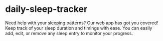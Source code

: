 # daily-sleep-tracker
Need help with your sleeping patterns? Our web app has got you covered! Keep track of your sleep duration and timings with ease. You can easily add, edit, or remove any sleep entry to monitor your progress.
